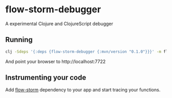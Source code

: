 # flow-storm-debugger

A experimental Clojure and ClojureScript debugger

## Running
```bash
clj -Sdeps '{:deps {flow-storm-debugger {:mvn/version "0.1.0"}}}' -m flow-storm-debugger.server
```

And point your browser to http://localhost:7722

## Instrumenting your code

Add [flow-storm](https://github.com/jpmonettas/flow-storm) dependency to your app and start tracing your functions.
